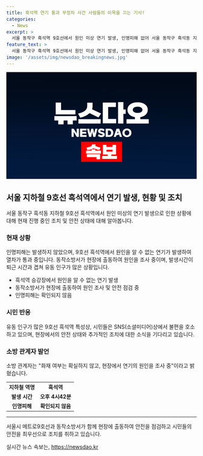 ```yaml
---
title: 흑석역 연기 통과 무정차 사건 사람들의 이목을 끄는 기사!
categories:
  - News
excerpt: >
  서울 동작구 흑석역 9호선에서 원인 미상 연기 발생, 인명피해 없어 서울 동작구 흑석동 지하철 9호선 흑석역에서 원인 미상 연기가 발생해 인명피해는 없었다. 연기를 피해 9호선은 흑석역을 통과했고 소방당국이 조사 중이다. 유동인구가 많은 흑석역 특성상 시민들은 불편을 호소하여 SNS에 글을 올렸으며, 현장에서 원인을 조사 중이라고 밝혔다.
feature_text: >
  서울 동작구 흑석역 9호선에서 원인 미상 연기 발생, 인명피해 없어 서울 동작구 흑석동 지하철 9호선 흑석역에서 원인 미상 연기가 발생해 인명피해는 없었다. 연기를 피해 9호선은 흑석역을 통과했고 소방당국이 조사 중이다. 유동인구가 많은 흑석역 특성상 시민들은 불편을 호소하여 SNS에 글을 올렸으며, 현장에서 원인을 조사 중이라고 밝혔다.
image: '/assets/img/newsdao_breakingnews.jpg'
---
```


<p><img src="/assets/img/newsdao_breakingnews.jpg" alt="flaretime 속보" /></p>

<h2 data-ke-size="size26">서울 지하철 9호선 흑석역에서 연기 발생, 현황 및 조치</h2>

<p data-ke-size="size16">서울 동작구 흑석동 지하철 9호선 흑석역에서 원인 미상의 연기 발생으로 인한 상황에 대해 현재 진행 중인 조치 및 안전 상태에 대해 알아봅니다.</p>

<h3>현재 상황</h3>

<p data-ke-size="size16">인명피해는 발생하지 않았으며, 9호선 흑석역에서 원인을 알 수 없는 연기가 발생하여 열차가 통과 중입니다. 동작소방서가 현장에 출동하여 원인을 조사 중이며, 발생시간이 퇴근 시간과 겹쳐 유동 인구가 많은 상황입니다.</p>

<ul>
    <li>흑석역 승강장에서 원인을 알 수 없는 연기 발생</li>
    <li>동작소방서가 현장에 출동하여 원인 조사 및 안전 점검 중</li>
    <li>인명피해는 확인되지 않음</li>
</ul>

<h3>시민 반응</h3>

<p data-ke-size="size16">유동 인구가 많은 9호선 흑석역 특성상, 시민들은 SNS(소셜미디어)상에서 불편을 호소하고 있으며, 현장에서의 안전 상태와 추가적인 조치에 대한 소식을 기다리고 있습니다.</p>

<h3>소방 관계자 발언</h3>

<p data-ke-size="size16">소방 관계자는 "화재 여부는 확실하지 않고, 현장에서 연기의 원인을 조사 중"이라고 밝혔습니다.</p>

<table>
    <tr>
        <td style="text-align: center; height: 17px;"><b>지하철 역명</b></td>
        <td style="text-align: center; height: 17px;"><b>흑석역</b></td>
    </tr>
    <tr>
        <td style="text-align: center; height: 17px;"><b>발생 시간</b></td>
        <td style="text-align: center; height: 17px;"><b>오후 4시42분</b></td>
    </tr>
    <tr>
        <td style="text-align: center; height: 17px;"><b>인명피해</b></td>
        <td style="text-align: center; height: 17px;"><b>확인되지 않음</b></td>
    </tr>
</table>

<hr>

<p data-ke-size="size16"> 서울시 메트로9호선과 동작소방서가 함께 현장에 출동하여 안전을 점검하고 시민들의 안전을 최우선으로 조치를 취하고 있습니다.</p>
실시간 뉴스 속보는, <a href="https://newsdao.kr" rel="dofollow">https://newsdao.kr</a>


